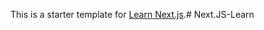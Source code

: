This is a starter template for [Learn Next.js](https://nextjs.org/learn).#   N e x t . J S - L e a r n  
 